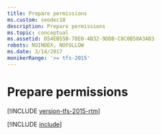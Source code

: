 ```yaml
---
title: Prepare permissions
ms.custom: seodec18
description: Prepare permissions
ms.topic: conceptual
ms.assetid: D54EB55B-78E0-4B32-9DDB-C8C0B58A3AB3
robots: NOINDEX, NOFOLLOW
ms.date: 3/14/2017
monikerRange: '>= tfs-2015'
---
```


# Prepare permissions

[!INCLUDE [version-tfs-2015-rtm](../includes/version-tfs-2015-rtm.md)]

[!INCLUDE [include](includes/v2/prepare-permissions.md)]
